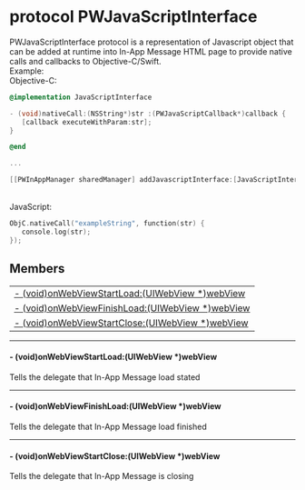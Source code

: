 
# <a name="heading"></a>protocol PWJavaScriptInterface  
PWJavaScriptInterface protocol is a representation of Javascript object that can be added at runtime into In-App Message HTML page to provide native calls and callbacks to Objective-C/Swift.<br/>Example:<br/>Objective-C: 
```Objective-C
@implementation JavaScriptInterface

- (void)nativeCall:(NSString*)str :(PWJavaScriptCallback*)callback {
   [callback executeWithParam:str];
}

@end

...

[[PWInAppManager sharedManager] addJavascriptInterface:[JavaScriptInterface new] withName:@"ObjC"];
```
<br/>JavaScript: 
```Objective-C
ObjC.nativeCall("exampleString", function(str) {
   console.log(str);
});
```

## Members  

<table>
	<tr>
		<td><a href="#1a3f80ab32c8ae666b2ecbd0ac6e7e5ec5">- (void)onWebViewStartLoad:(UIWebView *)webView</a></td>
	</tr>
	<tr>
		<td><a href="#1acc48793492b4a64c723d844815f07060">- (void)onWebViewFinishLoad:(UIWebView *)webView</a></td>
	</tr>
	<tr>
		<td><a href="#1a69ca3a53aa457414e3ba97a6d261ffe4">- (void)onWebViewStartClose:(UIWebView *)webView</a></td>
	</tr>
</table>


----------  
  

#### <a name="1a3f80ab32c8ae666b2ecbd0ac6e7e5ec5"></a>- (void)onWebViewStartLoad:(UIWebView \*)webView  
Tells the delegate that In-App Message load stated 

----------  
  

#### <a name="1acc48793492b4a64c723d844815f07060"></a>- (void)onWebViewFinishLoad:(UIWebView \*)webView  
Tells the delegate that In-App Message load finished 

----------  
  

#### <a name="1a69ca3a53aa457414e3ba97a6d261ffe4"></a>- (void)onWebViewStartClose:(UIWebView \*)webView  
Tells the delegate that In-App Message is closing 